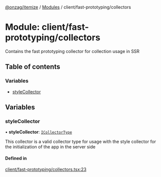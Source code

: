[@onzag/itemize](../README.md) / [Modules](../modules.md) / client/fast-prototyping/collectors

# Module: client/fast-prototyping/collectors

Contains the fast prototyping collector for collection usage
in SSR

## Table of contents

### Variables

- [styleCollector](client_fast_prototyping_collectors.md#stylecollector)

## Variables

### styleCollector

• **styleCollector**: [`ICollectorType`](../interfaces/client.ICollectorType.md)

This collector is a valid collector type for usage with the
style collector for the initialization of the app in the server side

#### Defined in

[client/fast-prototyping/collectors.tsx:23](https://github.com/onzag/itemize/blob/5c2808d3/client/fast-prototyping/collectors.tsx#L23)
